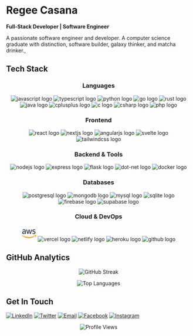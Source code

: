 # Regee Casana

**Full-Stack Developer | Software Engineer**

A passionate software engineer and developer. A computer science graduate with distinction, software builder, galaxy thinker, and matcha drinker.,

## Tech Stack

<div align="center">

### Languages

<img src="https://cdn.jsdelivr.net/gh/devicons/devicon/icons/javascript/javascript-original.svg" height="40" alt="javascript logo" />
<img src="https://cdn.jsdelivr.net/gh/devicons/devicon/icons/typescript/typescript-original.svg" height="40" alt="typescript logo" />
<img src="https://cdn.jsdelivr.net/gh/devicons/devicon/icons/python/python-original.svg" height="40" alt="python logo" />
<img src="https://cdn.jsdelivr.net/gh/devicons/devicon/icons/go/go-original.svg" height="40" alt="go logo" />
<img src="https://github.com/devicons/devicon/tree/v2.16.0/icons/rust/rust-original.svg" height="40" alt="rust logo" />
<img src="https://cdn.jsdelivr.net/gh/devicons/devicon/icons/java/java-original.svg" height="40" alt="java logo" />
<img src="https://cdn.jsdelivr.net/gh/devicons/devicon/icons/cplusplus/cplusplus-original.svg" height="40" alt="cplusplus logo" />
<img src="https://cdn.jsdelivr.net/gh/devicons/devicon/icons/c/c-original.svg" height="40" alt="c logo" />
<img src="https://cdn.jsdelivr.net/gh/devicons/devicon/icons/csharp/csharp-original.svg" height="40" alt="csharp logo" />
<img src="https://cdn.jsdelivr.net/gh/devicons/devicon/icons/php/php-original.svg" height="40" alt="php logo" />

### Frontend

<img src="https://cdn.jsdelivr.net/gh/devicons/devicon/icons/react/react-original.svg" height="40" alt="react logo" />
<img src="https://cdn.jsdelivr.net/gh/devicons/devicon/icons/nextjs/nextjs-original.svg" height="40" alt="nextjs logo" />
<img src="https://cdn.jsdelivr.net/gh/devicons/devicon/icons/angularjs/angularjs-original.svg" height="40" alt="angularjs logo" />
<img src="https://cdn.jsdelivr.net/gh/devicons/devicon/icons/svelte/svelte-original.svg" height="40" alt="svelte logo" />
<img src="https://cdn.jsdelivr.net/gh/devicons/devicon/icons/tailwindcss/tailwindcss-original-wordmark.svg" height="40" alt="tailwindcss logo" />

### Backend & Tools

<img src="https://cdn.jsdelivr.net/gh/devicons/devicon/icons/nodejs/nodejs-original.svg" height="40" alt="nodejs logo" />
<img src="https://cdn.jsdelivr.net/gh/devicons/devicon/icons/express/express-original.svg" height="40" alt="express logo" />
<img src="https://cdn.jsdelivr.net/gh/devicons/devicon/icons/flask/flask-original.svg" height="40" alt="flask logo" />
<img src="https://cdn.jsdelivr.net/gh/devicons/devicon/icons/dot-net/dot-net-original.svg" height="40" alt="dot-net logo" />
<img src="https://cdn.jsdelivr.net/gh/devicons/devicon/icons/docker/docker-original.svg" height="40" alt="docker logo" />

### Databases

<img src="https://cdn.jsdelivr.net/gh/devicons/devicon/icons/postgresql/postgresql-original.svg" height="40" alt="postgresql logo" />
<img src="https://cdn.jsdelivr.net/gh/devicons/devicon/icons/mongodb/mongodb-original.svg" height="40" alt="mongodb logo" />
<img src="https://cdn.jsdelivr.net/gh/devicons/devicon/icons/mysql/mysql-original.svg" height="40" alt="mysql logo" />
<img src="https://cdn.jsdelivr.net/gh/devicons/devicon/icons/sqlite/sqlite-original.svg" height="40" alt="sqlite logo" />
<img src="https://cdn.jsdelivr.net/gh/devicons/devicon/icons/firebase/firebase-plain.svg" height="40" alt="firebase logo" />
<img src="https://cdn.jsdelivr.net/gh/devicons/devicon/icons/supabase/supabase-original.svg" height="40" alt="supabase logo" />

### Cloud & DevOps

<img src="https://github.com/devicons/devicon/blob/v2.16.0/icons/amazonwebservices/amazonwebservices-original-wordmark.svg" height="40" alt="amazonwebservices logo" />
<img src="https://cdn.jsdelivr.net/gh/devicons/devicon/icons/vercel/vercel-original.svg" height="40" alt="vercel logo" />
<img src="https://cdn.jsdelivr.net/gh/devicons/devicon/icons/netlify/netlify-original.svg" height="40" alt="netlify logo" />
<img src="https://cdn.jsdelivr.net/gh/devicons/devicon/icons/heroku/heroku-original.svg" height="40" alt="heroku logo" />
<img src="https://cdn.jsdelivr.net/gh/devicons/devicon/icons/github/github-original.svg" height="40" alt="github logo" />

</div>

## GitHub Analytics

<div align="center">

![GitHub Streak](https://github-readme-streak-stats.herokuapp.com/?user=rekasa7000&theme=tokyonight&hide_border=true&background=0D1117)

![Top Languages](https://github-readme-stats.vercel.app/api/top-langs/?username=rekasa7000&layout=compact&theme=tokyonight&hide_border=true&bg_color=0D1117)

</div>

## Get In Touch

[![LinkedIn](https://img.shields.io/badge/LinkedIn-0077B5?style=flat&logo=linkedin&logoColor=white)](https://linkedin.com/in/rekasa)
[![Twitter](https://img.shields.io/badge/Twitter-1DA1F2?style=flat&logo=twitter&logoColor=white)](https://x.com/regeewashere)
[![Email](https://img.shields.io/badge/Email-D14836?style=flat&logo=gmail&logoColor=white)](mailto:regeecasana57@gmail.com)
[![Facebook](https://img.shields.io/badge/Facebook-1877F2?style=flat&logo=facebook&logoColor=white)](https://facebook.com/rekasadc)
[![Instagram](https://img.shields.io/badge/Instagram-E4405F?style=flat&logo=instagram&logoColor=white)](https://instagram.com/rekasadc)

<div align="center">

![Profile Views](https://komarev.com/ghpvc/?username=rekasa7000&color=blueviolet&style=flat)

</div>
